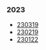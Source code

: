 ### 2023

- [230319](/beloved/230319.html)
- [230219](/beloved/230219.html)
- [230122](/beloved/230122.html)